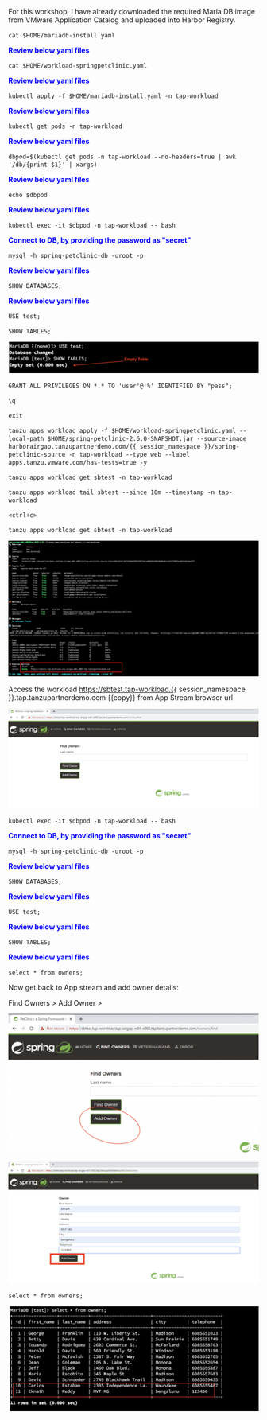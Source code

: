 
For this workshop, I have already downloaded the required Maria DB image from VMware Application Catalog and uploaded into Harbor Registry. 

<p style="color:blue"><strong>  </strong></p>

```execute
cat $HOME/mariadb-install.yaml
```

<p style="color:blue"><strong> Review below yaml files </strong></p>

```execute
cat $HOME/workload-springpetclinic.yaml
```

<p style="color:blue"><strong> Review below yaml files </strong></p>

```execute
kubectl apply -f $HOME/mariadb-install.yaml -n tap-workload
```
<p style="color:blue"><strong> Review below yaml files </strong></p>

```execute
kubectl get pods -n tap-workload
```
<p style="color:blue"><strong> Review below yaml files </strong></p>

```execute
dbpod=$(kubectl get pods -n tap-workload --no-headers=true | awk '/db/{print $1}' | xargs)
```
<p style="color:blue"><strong> Review below yaml files </strong></p>

```execute
echo $dbpod
```
<p style="color:blue"><strong> Review below yaml files </strong></p>

```execute
kubectl exec -it $dbpod -n tap-workload -- bash
```
<p style="color:blue"><strong> Connect to DB, by providing the password as "secret" </strong></p>

```execute
mysql -h spring-petclinic-db -uroot -p
```
<p style="color:blue"><strong> Review below yaml files </strong></p>

```execute
SHOW DATABASES;
```

<p style="color:blue"><strong> Review below yaml files </strong></p>

```execute
USE test;
```

```execute
SHOW TABLES;
```

![Local host](images/db-1.png)

```execute
GRANT ALL PRIVILEGES ON *.* TO 'user'@'%' IDENTIFIED BY "pass";
```

```execute
\q
```

```execute
exit
```

```execute
tanzu apps workload apply -f $HOME/workload-springpetclinic.yaml --local-path $HOME/spring-petclinic-2.6.0-SNAPSHOT.jar --source-image harborairgap.tanzupartnerdemo.com/{{ session_namespace }}/spring-petclinic-source -n tap-workload --type web --label apps.tanzu.vmware.com/has-tests=true -y
```

```execute
tanzu apps workload get sbtest -n tap-workload
```

```execute
tanzu apps workload tail sbtest --since 10m --timestamp -n tap-workload
```

```execute
<ctrl+c>
```

```execute
tanzu apps workload get sbtest -n tap-workload
```

![Local host](images/sb-3.png)

Access the workload https://sbtest.tap-workload.{{ session_namespace }}.tap.tanzupartnerdemo.com {{copy}} from App Stream browser url

![Local host](images/sb-4.png)

```execute
kubectl exec -it $dbpod -n tap-workload -- bash
```

<p style="color:blue"><strong> Connect to DB, by providing the password as "secret" </strong></p>

```execute
mysql -h spring-petclinic-db -uroot -p
```
<p style="color:blue"><strong> Review below yaml files </strong></p>

```execute
SHOW DATABASES;
```

<p style="color:blue"><strong> Review below yaml files </strong></p>

```execute
USE test;
```

<p style="color:blue"><strong> Review below yaml files </strong></p>

```execute
SHOW TABLES;
```

<p style="color:blue"><strong> Review below yaml files </strong></p>

```execute
select * from owners;
```

Now get back to App stream and add owner details: 

Find Owners > Add Owner > 

![Local host](images/sb-5.png)


![Local host](images/sb-6.png)

```execute
select * from owners;
```

![Local host](images/sb-7.png)
